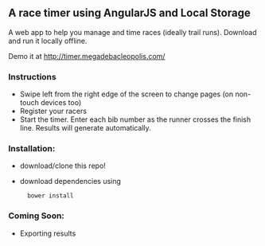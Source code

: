 ## A race timer using AngularJS and Local Storage

A web app to help you manage and time races (ideally trail runs). Download and run it locally offline.

Demo it at http://timer.megadebacleopolis.com/

    
### Instructions
- Swipe left from the right edge of the screen to change pages (on non-touch devices too)
- Register your racers
- Start the timer. Enter each bib number as the runner crosses the finish line. Results will generate automatically.


### Installation:
- download/clone this repo!
- download dependencies using

        bower install


### Coming Soon:
- Exporting results
    
